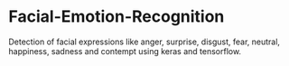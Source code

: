 # Facial-Emotion-Recognition
Detection of facial expressions like anger, surprise, disgust, fear, neutral, happiness, sadness and contempt using keras and tensorflow.
